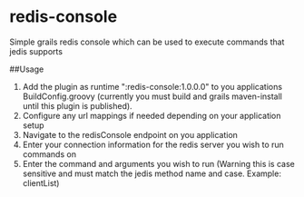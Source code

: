 # redis-console
Simple grails redis console which can be used to execute commands that jedis supports

##Usage
  1. Add the plugin as runtime ":redis-console:1.0.0.0" to you applications BuildConfig.groovy (currently you must build and grails maven-install until this plugin is published).
  2. Configure any url mappings if needed depending on your application setup
  3. Navigate to the redisConsole endpoint on you application
  4. Enter your connection information for the redis server you wish to run commands on
  5. Enter the command and arguments you wish to run (Warning this is case sensitive and must match the jedis method name and case. Example: clientList)
  

